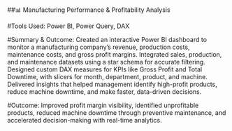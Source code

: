 ##📊 Manufacturing Performance & Profitability Analysis

#Tools Used: Power BI, Power Query, DAX

#Summary & Outcome:
Created an interactive Power BI dashboard to monitor a manufacturing company’s revenue, production costs, maintenance costs, and gross profit margins. Integrated sales, production, and maintenance datasets using a star schema for accurate filtering. Designed custom DAX measures for KPIs like Gross Profit and Total Downtime, with slicers for month, department, product, and machine. Delivered insights that helped management identify high-profit products, reduce machine downtime, and make faster, data-driven decisions.

#Outcome: 
Improved profit margin visibility, identified unprofitable products, reduced machine downtime through preventive maintenance, and accelerated decision-making with real-time analytics.
